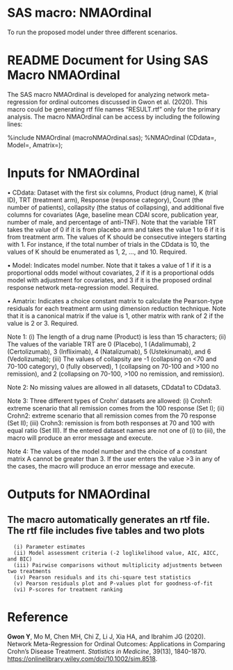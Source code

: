 # SAS macro: NMAOrdinal

To run the proposed model under three different scenarios.

# README Document for Using SAS Macro NMAOrdinal

The SAS macro NMAOrdinal is developed for analyzing network meta-regression for ordinal outcomes discussed in Gwon et al. (2020). This macro could be generating rtf file names “RESULT.rtf” only for the primary analysis. The macro NMAOrdinal can be access by including the following lines:

%include NMAOrdinal (macroNMAOrdinal.sas);
%NMAOrdinal (CDdata=, Model=, Amatrix=);

# Inputs for NMAOrdinal

•	CDdata: Dataset with the first six columns, Product (drug name), K (trial ID), TRT (treatment arm), Response (response category), Count (the number of patients), collapsity (the status of collapsing), and additional five columns for covariates (Age, baseline mean CDAI score, publication year, number of male, and percentage of anti-TNF). Note that the variable TRT takes the value of 0 if it is from placebo arm and takes the value 1 to 6 if it is from treatment arm. The values of K should be consecutive integers starting with 1. For instance, if the total number of trials in the CDdata is 10, the values of K should be enumerated as 1, 2, …, and 10. Required.

•	Model: Indicates model number. Note that it takes a value of 1 if it is a proportional odds model without covariates, 2 if it is a proportional odds model with adjustment for covariates, and 3 if it is the proposed ordinal response network meta-regression model. Required.

•	Amatrix: Indicates a choice constant matrix to calculate the Pearson-type residuals for each treatment arm using dimension reduction technique. Note that it is a canonical matrix if the value is 1, other matrix with rank of 2 if the value is 2 or 3. Required.

Note 1: (i) The length of a drug name (Product) is less than 15 characters; (ii) The values of the variable TRT are 0 (Placebo), 1 (Adalimumab), 2 (Certolizumab), 3 (Infliximab), 4 (Natalizumab), 5 (Ustekinumab), and 6 (Vedolizumab); (iii) The values of collapsity are -1 (collapsing on <70 and 70-100 category), 0 (fully observed), 1 (collapsing on 70-100 and >100 no remission), and 2 (collapsing on 70-100, >100 no remission, and remission).

Note 2: No missing values are allowed in all datasets, CDdata1 to CDdata3.  

Note 3: Three different types of Crohn’ datasets are allowed: (i) Crohn1: extreme scenario that all remission comes from the 100 response (Set I); (ii) Crohn2: extreme scenario that all remission comes from the 70 response (Set II); (iii) Crohn3: remission is from both responses at 70 and 100 with equal ratio (Set III). If the entered dataset names are not one of (i) to (iii), the macro will produce an error message and execute.

Note 4: The values of the model number and the choice of a constant matrix A cannot be greater than 3. If the user enters the value >3 in any of the cases, the macro will produce an error message and execute.

# Outputs for NMAOrdinal
## The macro automatically generates an rtf file. The rtf file includes five tables and two plots
      (i) Parameter estimates
      (ii) Model assessment criteria (-2 loglikelihood value, AIC, AICC, and BIC)
      (iii) Pairwise comparisons without multiplicity adjustments between two treatments
      (iv) Pearson residuals and its chi-square test statistics
      (v) Pearson residuals plot and P-values plot for goodness-of-fit
      (vi) P-scores for treatment ranking

# Reference

**Gwon Y**, Mo M, Chen MH, Chi Z, Li J, Xia HA, and Ibrahim JG (2020). Network Meta-Regression for Ordinal Outcomes: Applications in Comparing Crohn’s Disease Treatment. *Statistics in Medicine*, 39(13), 1840-1870.
https://onlinelibrary.wiley.com/doi/10.1002/sim.8518.
